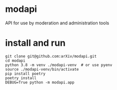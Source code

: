 # modapi
API for use by moderation and administration tools
# install and run

    git clone git@github.com:arXiv/modapi.git
    cd modapi
    python 3.8 -m venv ./modapi-venv  # or use pyenv
    source ./modapi-venv/bin/activate
    pip install poetry
    poetry install
    DEBUG=True python -m modapi.app

